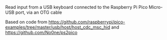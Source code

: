 Read input from a USB keyboard connected to the Raspberry Pi Pico Micro-USB port, via an OTG cable

Based on code from https://github.com/raspberrypi/pico-examples/tree/master/usb/host/host_cdc_msc_hid and https://github.com/No0ne/ps2pico
